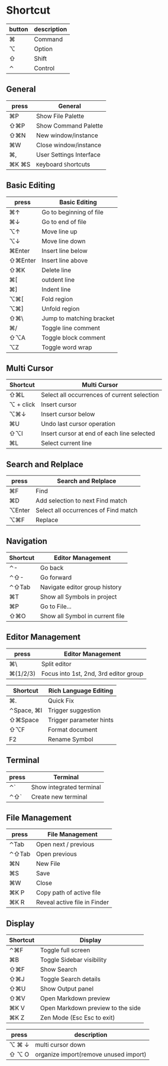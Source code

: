 # Shortcut

| button | description |
| ------ | ----------- |
| ⌘      | Command     |
| ⌥      | Option      |
| ⇧      | Shift       |
| ⌃      | Control     |

## General

| press | General                 |
| ----- | ----------------------- |
| ⌘P    | Show File Palette       |
| ⇧⌘P   | Show Command Palette    |
| ⇧⌘N   | New window/instance     |
| ⌘W    | Close window/instance   |
| ⌘,    | User Settings Interface |
| ⌘K ⌘S | `K`eyboard `S`hortcuts  |

## Basic Editing

| press   | Basic Editing            |
| ------- | ------------------------ |
| ⌘↑      | Go to beginning of file  |
| ⌘↓      | Go to end of file        |
| ⌥↑      | Move line up             |
| ⌥↓      | Move line down           |
| ⌘Enter  | Insert line below        |
| ⇧⌘Enter | Insert line above        |
| ⇧⌘K     | Delete line              |
| ⌘[      | outdent line             |
| ⌘]      | Indent line              |
| ⌥⌘[     | Fold region              |
| ⌥⌘]     | Unfold region            |
| ⇧⌘\     | Jump to matching bracket |
| ⌘/      | Toggle line comment      |
| ⇧⌥A     | Toggle block comment     |
| ⌥Z      | Toggle word wrap         |

## Multi Cursor

| Shortcut  | Multi Cursor                                |
| --------- | ------------------------------------------- |
| ⇧⌘L       | Select all occurrences of current selection |
| ⌥ + click | Insert cursor                               |
| ⌥⌘↓       | Insert cursor below                         |
| ⌘U        | Undo last cursor operation                  |
| ⇧⌥I       | Insert cursor at end of each line selected  |
| ⌘L        | Select current line                         |


## Search and Relplace

| press  | Search and Relplace                  |
| ------ | ------------------------------------ |
| ⌘F     | Find                                 |
| ⌘D     | Add selection to next Find match     |
| ⌥Enter | Select all occurrences of Find match |
| ⌥⌘F    | Replace                              |


## Navigation

| Shortcut | Editor Management               |
| -------- | ------------------------------- |
| ⌃-       | Go back                         |
| ⌃⇧-      | Go forward                      |
| ⌃⇧Tab    | Navigate editor group history   |
| ⌘T       | Show all Symbols in project     |
| ⌘P       | Go to File...                   |
| ⇧⌘O      | Show all Symbol in current file |



## Editor Management

| press    | Editor Management                     |
| -------- | ------------------------------------- |
| ⌘\       | Split editor                          |
| ⌘(1/2/3) | Focus into 1st, 2nd, 3rd editor group |

| Shortcut   | Rich Language Editing   |
| ---------- | ----------------------- |
| ⌘.         | Quick Fix               |
| ⌃Space, ⌘I | Trigger suggestion      |
| ⇧⌘Space    | Trigger parameter hints |
| ⇧⌥F        | Format document         |
| F2         | Rename Symbol           |

## Terminal

| press | Terminal                 |
| ----- | ------------------------ |
| ⌃`    | Show integrated terminal |
| ⌃⇧`   | Create new terminal      |

## File Management

| press | File Management              |
| ----- | ---------------------------- |
| ⌃Tab  | Open next / previous         |
| ⌃⇧Tab | Open  previous               |
| ⌘N    | New File                     |
| ⌘S    | Save                         |
| ⌘W    | Close                        |
| ⌘K P  | Copy path of active file     |
| ⌘K R  | Reveal active file in Finder |

## Display

| Shortcut | Display                           |
| -------- | --------------------------------- |
| ⌃⌘F      | Toggle full screen                |
| ⌘B       | Toggle Sidebar visibility         |
| ⇧⌘F      | Show Search                       |
| ⇧⌘J      | Toggle Search details             |
| ⇧⌘U      | Show Output panel                 |
| ⇧⌘V      | Open Markdown preview             |
| ⌘K V     | Open Markdown preview to the side |
| ⌘K Z     | Zen Mode (Esc Esc to exit)        |


<!-- TODO: catogary -->

| press | description                           |
| ----- | ------------------------------------- |
| ⌥ ⌘ ↓ | multi cursor down                     |
| ⇧ ⌥ O | organize import(remove unused import) |
